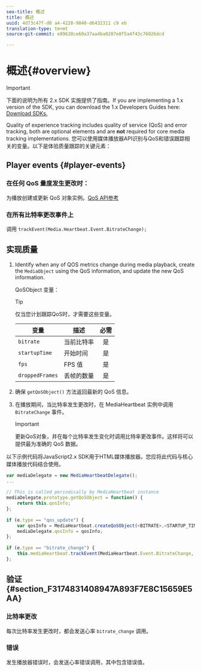 ```yaml
---
seo-title: 概述
title: 概述
uuid: 4d73c47f-d0 a4-4228-9040-d6432311 c9 eb
translation-type: tm+mt
source-git-commit: e89620ce60a37aa4ba0207e8f5a4f43c76026dcd

---
```



# 概述{#overview}

>[!IMPORTANT]
>
>下面的说明为所有 2.x SDK 实施提供了指南。If you are implementing a 1.x version of the SDK, you can download the 1.x Developers Guides here: [Download SDKs.](/help/sdk-implement/download-sdks.md)

Quality of experience tracking includes quality of service (QoS) and error tracking, both are optional elements and are **not** required for core media tracking implementations. 您可以使用媒体播放器API识别与QoS和错误跟踪相关的变量。以下是体验质量跟踪的关键元素：

## Player events {#player-events}

### 在任何 QoS 量度发生更改时：

为播放创建或更新 QoS 对象实例。[QoS API参考](https://adobe-marketing-cloud.github.io/media-sdks/reference/javascript/MediaHeartbeat.html#.createQoSObject)

### 在所有比特率更改事件上

调用 `trackEvent(Media.Heartbeat.Event.BitrateChange);`

## 实现质量

1. Identify when any of QOS metrics change during media playback, create the `MediaObject` using the QoS information, and update the new QoS information.

   QoSObject 变量：

   >[!TIP]
   >
   >仅当您计划跟踪QoS时，才需要这些变量。

   | 变量 | 描述 | 必需 |
   | --- | --- | :---: |
   | `bitrate` | 当前比特率 | 是 |
   | `startupTime` | 开始时间 | 是 |
   | `fps` | FPS 值 | 是 |
   | `droppedFrames` | 丢帧的数量 | 是 |

1. 确保 `getQoSObject()` 方法返回最新的 QoS 信息。
1. 在播放期间，当比特率发生更改时，在 MediaHeartbeat 实例中调用 `BitrateChange` 事件。

   >[!IMPORTANT]
   >
   >更新QoS对象，并在每个比特率发生变化时调用比特率更改事件。这样将可以提供最为准确的 QoS 数据。

以下示例代码将JavaScript2.x SDK用于HTML媒体播放器。您应将此代码与核心媒体播放代码结合使用。

```js
var mediaDelegate = new MediaHeartbeatDelegate(); 
...  
 
// This is called periodically by MediaHeartbeat instance 
mediaDelegate.prototype.getQoSObject = function() { 
    return this.qosInfo; 
}; 
 
if (e.type == "qos_update") { 
    var qosInfo = MediaHeartbeat.createQoSObject(<BITRATE>,<STARTUP_TIME>,<FPS>,<DROPPED_FRAMES>); 
    mediaDelegate.qosInfo = qosInfo; 
}; 
 
if (e.type == "bitrate_change") { 
    this.mediaHeartbeat.trackEvent(MediaHeartbeat.Event.BitrateChange, qosObject); 
};
```

## 验证 {#section_F3174831408947A893F7E8C15659E5AA}

### 比特率更改

每次比特率发生更改时，都会发送心率 `bitrate_change` 调用。

### 错误

发生播放器错误时，会发送心率错误调用，其中包含错误值。
